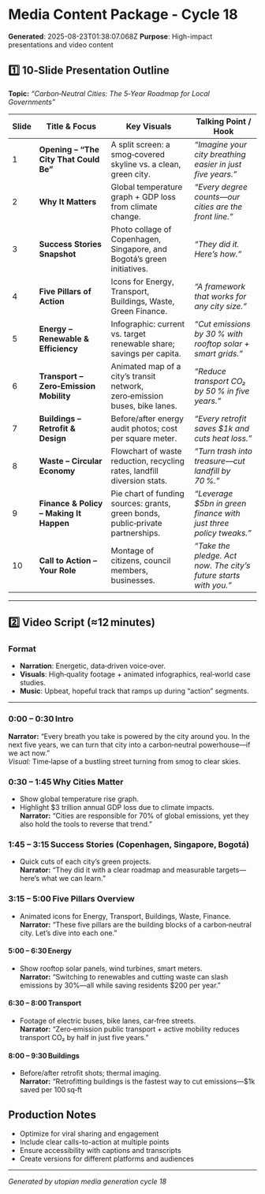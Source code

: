 # Media Content Package - Cycle 18

**Generated**: 2025-08-23T01:38:07.068Z
**Purpose**: High-impact presentations and video content

## 1️⃣ 10‑Slide Presentation Outline  
**Topic:** *“Carbon‑Neutral Cities: The 5‑Year Roadmap for Local Governments”*  

| Slide | Title & Focus | Key Visuals | Talking Point / Hook |
|-------|---------------|-------------|----------------------|
| 1 | **Opening – “The City That Could Be”** | A split screen: a smog‑covered skyline vs. a clean, green city. | *“Imagine your city breathing easier in just five years.”* |
| 2 | **Why It Matters** | Global temperature graph + GDP loss from climate change. | *“Every degree counts—our cities are the front line.”* |
| 3 | **Success Stories Snapshot** | Photo collage of Copenhagen, Singapore, and Bogotá’s green initiatives. | *“They did it. Here’s how.”* |
| 4 | **Five Pillars of Action** | Icons for Energy, Transport, Buildings, Waste, Green Finance. | *“A framework that works for any city size.”* |
| 5 | **Energy – Renewable & Efficiency** | Infographic: current vs. target renewable share; savings per capita. | *“Cut emissions by 30 % with rooftop solar + smart grids.”* |
| 6 | **Transport – Zero‑Emission Mobility** | Animated map of a city’s transit network, zero‑emission buses, bike lanes. | *“Reduce transport CO₂ by 50 % in five years.”* |
| 7 | **Buildings – Retrofit & Design** | Before/after energy audit photos; cost per square meter. | *“Every retrofit saves $1k and cuts heat loss.”* |
| 8 | **Waste – Circular Economy** | Flowchart of waste reduction, recycling rates, landfill diversion stats. | *“Turn trash into treasure—cut landfill by 70 %.”* |
| 9 | **Finance & Policy – Making It Happen** | Pie chart of funding sources: grants, green bonds, public‑private partnerships. | *“Leverage $5bn in green finance with just three policy tweaks.”* |
|10 | **Call to Action – Your Role** | Montage of citizens, council members, businesses. | *“Take the pledge. Act now. The city’s future starts with you.”* |

---

## 2️⃣ Video Script (≈12 minutes)

### Format
- **Narration**: Energetic, data‑driven voice‑over.
- **Visuals**: High‑quality footage + animated infographics, real‑world case studies.
- **Music**: Upbeat, hopeful track that ramps up during “action” segments.

---

### 0:00 – 0:30 Intro  
**Narrator:** “Every breath you take is powered by the city around you. In the next five years, we can turn that city into a carbon‑neutral powerhouse—if we act now.”  
*Visual:* Time‑lapse of a bustling street turning from smog to clear skies.

### 0:30 – 1:45 Why Cities Matter  
- Show global temperature rise graph.  
- Highlight $3 trillion annual GDP loss due to climate impacts.  
**Narrator:** “Cities are responsible for 70% of global emissions, yet they also hold the tools to reverse that trend.”

### 1:45 – 3:15 Success Stories (Copenhagen, Singapore, Bogotá)  
- Quick cuts of each city’s green projects.  
**Narrator:** “They did it with a clear roadmap and measurable targets—here’s what we can learn.”

### 3:15 – 5:00 Five Pillars Overview  
- Animated icons for Energy, Transport, Buildings, Waste, Finance.  
**Narrator:** “These five pillars are the building blocks of a carbon‑neutral city. Let’s dive into each one.”

#### 5:00 – 6:30 Energy  
- Show rooftop solar panels, wind turbines, smart meters.  
**Narrator:** “Switching to renewables and cutting waste can slash emissions by 30%—all while saving residents $200 per year.”  

#### 6:30 – 8:00 Transport  
- Footage of electric buses, bike lanes, car‑free streets.  
**Narrator:** “Zero‑emission public transport + active mobility reduces transport CO₂ by half in just five years.”

#### 8:00 – 9:30 Buildings  
- Before/after retrofit shots; thermal imaging.  
**Narrator:** “Retrofitting buildings is the fastest way to cut emissions—$1k saved per 100 sq‑ft

## Production Notes
- Optimize for viral sharing and engagement
- Include clear calls-to-action at multiple points
- Ensure accessibility with captions and transcripts
- Create versions for different platforms and audiences

---
*Generated by utopian media generation cycle 18*
